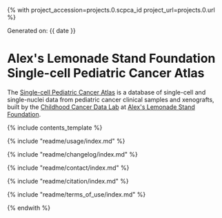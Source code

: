 {% with project_accession=projects.0.scpca_id project_url=projects.0.url %}

Generated on: {{ date }}

# Alex's Lemonade Stand Foundation Single-cell Pediatric Cancer Atlas

The [Single-cell Pediatric Cancer Atlas](https://scpca.alexslemonade.org) is a database of single-cell and single-nuclei data from pediatric cancer clinical samples and xenografts, built by the [Childhood Cancer Data Lab](https://www.ccdatalab.org/) at [Alex's Lemonade Stand Foundation](https://www.alexslemonade.org/).

{% include contents_template %}

{% include "readme/usage/index.md" %}

{% include "readme/changelog/index.md" %}

{% include "readme/contact/index.md" %}

{% include "readme/citation/index.md" %}

{% include "readme/terms_of_use/index.md" %}

{% endwith %}
